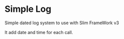 # Simple Log

Simple dated log system to use with Slim FrameWork v3

It add date and time for each call.
